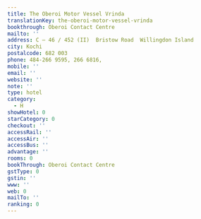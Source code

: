```yaml
---
title: The Oberoi Motor Vessel Vrinda
translationKey: the-oberoi-motor-vessel-vrinda
bookthrough: Oberoi Contact Centre
mailto: ''
address: C – 46 / 452 (II)  Bristow Road  Willingdon Island
city: Kochi
postalcode: 682 003
phone: 484-266 9595, 266 6816,
mobile: ''
email: ''
website: ''
note: ''
type: hotel
category:
  - H
showHotel: 0
starCategory: 0
checkout: ''
accessRail: ''
accessAir: ''
accessBus: ''
advantage: ''
rooms: 0
bookThrough: Oberoi Contact Centre
gstType: 0
gstin: ''
www: ''
web: 0
mailTo: ''
ranking: 0
---
```







